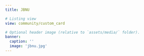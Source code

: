 ```yaml
---
title: JBNU

# Listing view
view: community/custom_card

# Optional header image (relative to `assets/media/` folder).
banner:
  caption: ''
  image: 'jbnu.jpg'
---
```

